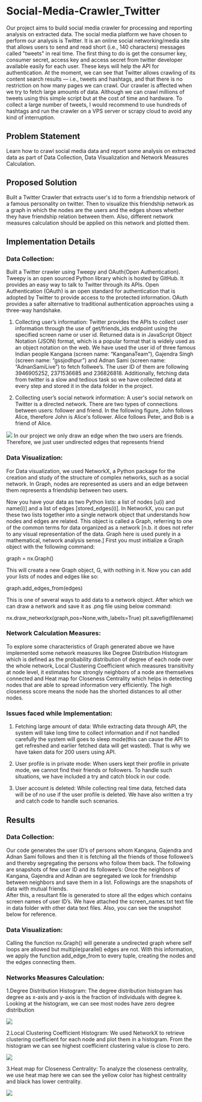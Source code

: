 # Social-Media-Crawler_Twitter

Our project aims to build social media crawler for processing and reporting analysis on extracted data. The social media platform we have chosen to perform our analysis is Twitter. It is an online social networking/media site that allows users to send and read short (i.e., 140 characters) messages called "tweets" in real time. The first thing to do is get the consumer key, consumer secret, access key and access secret from twitter developer available easily for each user. These keys will help the API for authentication.
At the moment, we can see that Twitter allows crawling of its content search results — i.e., tweets and hashtags, and that there is no restriction on how many pages we can crawl. Our crawler is affected when we try to fetch large amounts of data. Although we can crawl millions of tweets using this simple script but at the cost of time and hardware. To collect a large number of tweets, I would recommend to use hundreds of hashtags and run the crawler on a VPS server or scrapy cloud to avoid any kind of interruption.

## Problem Statement ##
Learn how to crawl social media data and report some analysis on extracted data as part of Data Collection, Data Visualization and Network Measures Calculation. 

##  Proposed Solution ##
Built a Twitter Crawler that extracts user's id to form a friendship network of a famous personality on twitter. Then to visualize this friendship network as a graph in which the nodes are the users and the edges shows whether they have friendship relation between them. Also, different network measures calculation should be applied on this network and plotted them.

## Implementation Details ##
### Data Collection: ###
Built a Twitter crawler using Tweepy and OAuth(Open Authentication).
Tweepy is an open sourced Python library which is hosted by GitHub. It provides an easy way to talk to Twitter through its APIs.
Open Authentication (OAuth) is an open standard for authentication that is adopted by Twitter to provide access to the protected information. OAuth provides a safer alternative to traditional authentication approaches using a three-way handshake. 

1.	Collecting user’s information:
Twitter provides the APIs to collect user information through the use of get/friends_ids endpoint using the specified screen name or user id. Returned data is in JavaScript Object Notation (JSON) format, which is a popular format that is widely used as an object notation on the web. We have used the user id of three famous Indian people Kangana (screen name: “KanganaTeam”), Gajendra Singh (screen name: “gssjodhpur”) and Adnan Sami (screen name: “AdnanSamiLive”) to fetch follwee’s. The user ID of them are following 3946905252, 2371536685 and 236826818. Additionally, fetching data from twitter is a slow and tedious task so we have collected data at every step and stored it in the data folder in the project. 



2.	Collecting user’s social network information:
A user's social network on Twitter is a directed network. There are two types of connections between users: follower and friend.
In the following figure, John follows Alice, therefore John is Alice's follower. Alice follows Peter, and Bob is a friend of Alice.

<img src="./Architecture/user_social_network.png">
In our project we only draw an edge when the two users are friends. Therefore, we just user
undirected edges that represents friend

### Data Visualization: ###
For Data visualization, we used NetworkX, a Python package for the creation and study of the structure of complex networks, such as a social network. In Graph, nodes are represented as users and an edge between them represents a friendship between two users.

Now you have your data as two Python lists: a list of nodes [u(i) and name(i)] and a list of edges [stored_edges(i)]. In NetworkX, you can put these two lists together into a single network object that understands how nodes and edges are related. This object is called a Graph, referring to one of the common terms for data organized as a network [n.b. it does not refer to any visual representation of the data. Graph here is used purely in a mathematical, network analysis sense.] First you must initialize a Graph object with the following command:

graph = nx.Graph()

This will create a new Graph object, G, with nothing in it. Now you can add your lists of nodes and edges like so:

graph.add_edges_from(edges) 

This is one of several ways to add data to a network object. After which we can draw a network and save it as .png file using below command:

nx.draw_networkx(graph,pos=None,with_labels=True)
plt.savefig(filename)


### Network Calculation Measures: ###
To explore some characteristics of Graph generated above we have implemented some network measures like Degree Distribution Histogram which is defined as the probability distribution of degree of each node over the whole network, Local Clustering Coefficient which measures transitivity at node level, it estimates how strongly neighbors of a node are themselves connected and Heat map for Closeness Centrality which helps in detecting nodes that are able to spread information very efficiently. The high closeness score means the node has the shorted distances to all other nodes.


### Issues faced while Implementation: ###

1. Fetching large amount of data: While extracting data through API, the system will take long time to collect information and if not handled carefully the system will goes to sleep mode(this can cause the API to get refreshed and earlier fetched data will get wasted). 
That is why we have taken data for 200 users using API.

2. User profile is in private mode: When users kept their profile in private mode, we cannot find their friends or followers. To handle such situations, we have included a try and catch block in our code.

3. User account is deleted: While collecting real time data, fetched data will be of no use if the user profile is deleted. We have also written a try and catch code to handle such scenarios.

## Results ##
### Data Collection: ###
Our code generates the user ID’s of persons whom Kangana, Gajendra and Adnan Sami follows and then it is fetching all the friends of those followee’s and thereby segregating the persons who follow them back. 
The following are snapshots of few user ID and its followee’s:
Once the neighbors of Kangana, Gajendra and Adnan are segregated we look for friendship between neighbors and save them in a list. Followings are the snapshots of data with mutual friends.  
After this, a resultant file is generated to store all the edges which contains screen names of user ID’s. We have attached the screen_names.txt text file in data folder with other data text files. Also, you can see the snapshot below for reference.

### Data Visualization:
Calling the function nx.Graph() will generate a undirected graph where self loops are allowed but multiple(parallel) edges are not. With this information, we apply the function add_edge_from to every tuple, creating the nodes and the edges connecting them.

### Networks Measures Calculation:

1.Degree Distribution Histogram:
The degree distribution histogram has degree as x-axis and y-axis is the fraction of individuals with degree k. Looking at the histogram, we can see most nodes have zero degree distribution 

<img src="./Architecture/degree_distribution.png">

2.Local Clustering Coefficient Histogram:
We used NetworkX to retrieve clustering coefficient for each node and plot them in a histogram. From the histogram we can see highest coefficient clustering value is close to zero.

<img src="./Architecture/clustering_coeff.png">

3.Heat map for Closeness Centrality:
To analyze the closeness centrality, we use heat map here we can see the yellow color has highest centrality and black has lower centrality.   

<img src="./Architecture/closeness_centrality.png">


